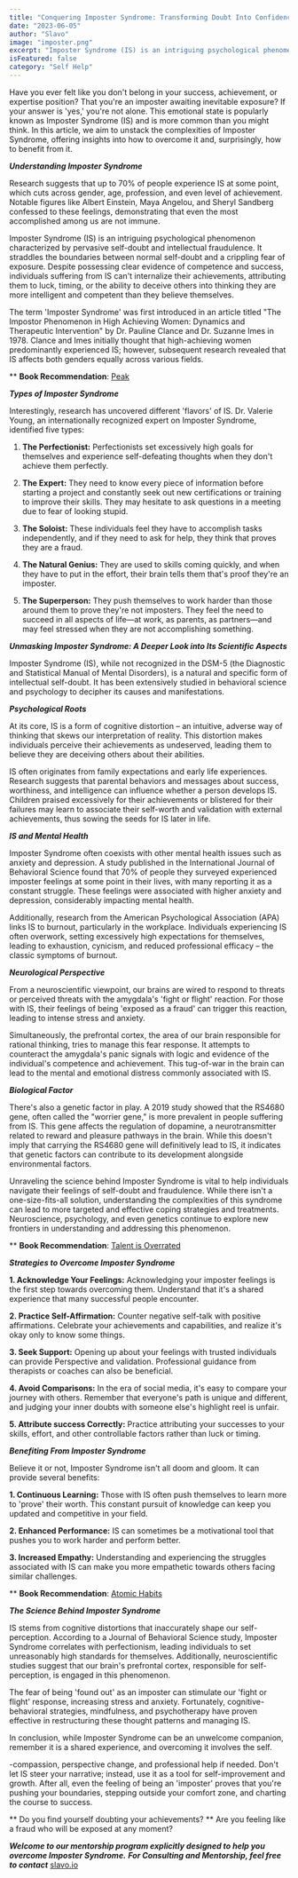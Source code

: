 ```yaml
---
title: "Conquering Imposter Syndrome: Transforming Doubt Into Confidence"
date: "2023-06-05"
author: "Slavo"
image: "imposter.png"
excerpt: "Imposter Syndrome (IS) is an intriguing psychological phenomenon characterized by pervasive self-doubt and intellectual fraudulence..."
isFeatured: false
category: "Self Help"
---
```


Have you ever felt like you don't belong in your success, achievement, or expertise position? That you're an imposter awaiting inevitable exposure? If your answer is 'yes,' you're not alone. This emotional state is popularly known as Imposter Syndrome (IS) and is more common than you might think. In this article, we aim to unstack the complexities of Imposter Syndrome, offering insights into how to overcome it and, surprisingly, how to benefit from it.

**_Understanding Imposter Syndrome_**

Research suggests that up to 70% of people experience IS at some point, which cuts across gender, age, profession, and even level of achievement. Notable figures like Albert Einstein, Maya Angelou, and Sheryl Sandberg confessed to these feelings, demonstrating that even the most accomplished among us are not immune.

Imposter Syndrome (IS) is an intriguing psychological phenomenon characterized by pervasive self-doubt and intellectual fraudulence. It straddles the boundaries between normal self-doubt and a crippling fear of exposure. Despite possessing clear evidence of competence and success, individuals suffering from IS can't internalize their achievements, attributing them to luck, timing, or the ability to deceive others into thinking they are more intelligent and competent than they believe themselves.

The term 'Imposter Syndrome' was first introduced in an article titled "The Impostor Phenomenon in High Achieving Women: Dynamics and Therapeutic Intervention" by Dr. Pauline Clance and Dr. Suzanne Imes in 1978. Clance and Imes initially thought that high-achieving women predominantly experienced IS; however, subsequent research revealed that IS affects both genders equally across various fields.

\*\* **Book Recommendation**: [Peak](https://amzn.to/45FLNhX)

**_Types of Imposter Syndrome_**

Interestingly, research has uncovered different 'flavors' of IS. Dr. Valerie Young, an internationally recognized expert on Imposter Syndrome, identified five types:

1. **The Perfectionist:** Perfectionists set excessively high goals for themselves and experience self-defeating thoughts when they don't achieve them perfectly.

2. **The Expert:** They need to know every piece of information before starting a project and constantly seek out new certifications or training to improve their skills. They may hesitate to ask questions in a meeting due to fear of looking stupid.

3. **The Soloist:** These individuals feel they have to accomplish tasks independently, and if they need to ask for help, they think that proves they are a fraud.

4. **The Natural Genius:** They are used to skills coming quickly, and when they have to put in the effort, their brain tells them that's proof they're an imposter.

5. **The Superperson:** They push themselves to work harder than those around them to prove they're not imposters. They feel the need to succeed in all aspects of life—at work, as parents, as partners—and may feel stressed when they are not accomplishing something.

**_Unmasking Imposter Syndrome: A Deeper Look into Its Scientific Aspects_**

Imposter Syndrome (IS), while not recognized in the DSM-5 (the Diagnostic and Statistical Manual of Mental Disorders), is a natural and specific form of intellectual self-doubt. It has been extensively studied in behavioral science and psychology to decipher its causes and manifestations.

**_Psychological Roots_**

At its core, IS is a form of cognitive distortion – an intuitive, adverse way of thinking that skews our interpretation of reality. This distortion makes individuals perceive their achievements as undeserved, leading them to believe they are deceiving others about their abilities.

IS often originates from family expectations and early life experiences. Research suggests that parental behaviors and messages about success, worthiness, and intelligence can influence whether a person develops IS. Children praised excessively for their achievements or blistered for their failures may learn to associate their self-worth and validation with external achievements, thus sowing the seeds for IS later in life.

**_IS and Mental Health_**

Imposter Syndrome often coexists with other mental health issues such as anxiety and depression. A study published in the International Journal of Behavioral Science found that 70% of people they surveyed experienced imposter feelings at some point in their lives, with many reporting it as a constant struggle. These feelings were associated with higher anxiety and depression, considerably impacting mental health.

Additionally, research from the American Psychological Association (APA) links IS to burnout, particularly in the workplace. Individuals experiencing IS often overwork, setting excessively high expectations for themselves, leading to exhaustion, cynicism, and reduced professional efficacy – the classic symptoms of burnout.

**_Neurological Perspective_**

From a neuroscientific viewpoint, our brains are wired to respond to threats or perceived threats with the amygdala's 'fight or flight' reaction. For those with IS, their feelings of being 'exposed as a fraud' can trigger this reaction, leading to intense stress and anxiety.

Simultaneously, the prefrontal cortex, the area of our brain responsible for rational thinking, tries to manage this fear response. It attempts to counteract the amygdala's panic signals with logic and evidence of the individual's competence and achievement. This tug-of-war in the brain can lead to the mental and emotional distress commonly associated with IS.

**_Biological Factor_**

There's also a genetic factor in play. A 2019 study showed that the RS4680 gene, often called the "worrier gene," is more prevalent in people suffering from IS. This gene affects the regulation of dopamine, a neurotransmitter related to reward and pleasure pathways in the brain. While this doesn't imply that carrying the RS4680 gene will definitively lead to IS, it indicates that genetic factors can contribute to its development alongside environmental factors.

Unraveling the science behind Imposter Syndrome is vital to help individuals navigate their feelings of self-doubt and fraudulence. While there isn't a one-size-fits-all solution, understanding the complexities of this syndrome can lead to more targeted and effective coping strategies and treatments. Neuroscience, psychology, and even genetics continue to explore new frontiers in understanding and addressing this phenomenon.

\*\* **Book Recommendation**: [Talent is Overrated](https://amzn.to/3oF9JkT)

**_Strategies to Overcome Imposter Syndrome_**

**1. Acknowledge Your Feelings:** Acknowledging your imposter feelings is the first step towards overcoming them. Understand that it's a shared experience that many successful people encounter.

**2. Practice Self-Affirmation:** Counter negative self-talk with positive affirmations. Celebrate your achievements and capabilities, and realize it's okay only to know some things.

**3. Seek Support:** Opening up about your feelings with trusted individuals can provide Perspective and validation. Professional guidance from therapists or coaches can also be beneficial.

**4. Avoid Comparisons:** In the era of social media, it's easy to compare your journey with others. Remember that everyone's path is unique and different, and judging your inner doubts with someone else's highlight reel is unfair.

**5. Attribute success Correctly:** Practice attributing your successes to your skills, effort, and other controllable factors rather than luck or timing.

**_Benefiting From Imposter Syndrome_**

Believe it or not, Imposter Syndrome isn't all doom and gloom. It can provide several benefits:

**1. Continuous Learning:** Those with IS often push themselves to learn more to 'prove' their worth. This constant pursuit of knowledge can keep you updated and competitive in your field.

**2. Enhanced Performance:** IS can sometimes be a motivational tool that pushes you to work harder and perform better.

**3. Increased Empathy:** Understanding and experiencing the struggles associated with IS can make you more empathetic towards others facing similar challenges.

\*\* **Book Recommendation**: [Atomic Habits](https://amzn.to/3WLcmy5)

**_The Science Behind Imposter Syndrome_**

IS stems from cognitive distortions that inaccurately shape our self-perception. According to a Journal of Behavioral Science study, Imposter Syndrome correlates with perfectionism, leading individuals to set unreasonably high standards for themselves. Additionally, neuroscientific studies suggest that our brain's prefrontal cortex, responsible for self-perception, is engaged in this phenomenon.

The fear of being 'found out' as an imposter can stimulate our 'fight or flight' response, increasing stress and anxiety. Fortunately, cognitive-behavioral strategies, mindfulness, and psychotherapy have proven effective in restructuring these thought patterns and managing IS.

In conclusion, while Imposter Syndrome can be an unwelcome companion, remember it is a shared experience, and overcoming it involves the self.

-compassion, perspective change, and professional help if needed. Don't let IS steer your narrative; instead, use it as a tool for self-improvement and growth. After all, even the feeling of being an 'imposter' proves that you're pushing your boundaries, stepping outside your comfort zone, and charting the course to success.

\*\* Do you find yourself doubting your achievements?
\*\* Are you feeling like a fraud who will be exposed at any moment?

**_Welcome to our mentorship program explicitly designed to help you overcome Imposter Syndrome._**
**_For Consulting and Mentorship, feel free to contact_** [slavo.io](/contact)
